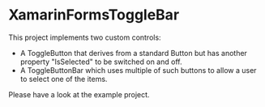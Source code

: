 # XamarinFormsToggleBar

This project implements two custom controls:
- A ToggleButton that derives from a standard Button but has another property "IsSelected" to be switched on and off.
- A ToggleButtonBar which uses multiple of such buttons to allow a user to select one of the items.

Please have a look at the example project.
